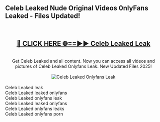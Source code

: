 <h2>Celeb Leaked Nude Original Videos 0nlyFans Leaked - Files Updated! </h2>
<br>
<div align="center">
<h2><a href="https://213.232.235.80/live/video.php?q=celeb-leaked" rel="nofollow">🔴 CLICK HERE 🌐==►► Celeb Leaked Leak</a></h2>
<br>
Get Celeb Leaked and all content. Now you can access all videos and pictures of Celeb Leaked Onlyfans Leak. New Updated Files 2025!
<br>
<br>
<a href="https://213.232.235.80/live/video.php?q=celeb-leaked" rel="nofollow" data-target="animated-image.originalLink"><img src="https://i.imgur.com/1EjSzPs.png" alt="Celeb Leaked Onlyfans Leak" style="max-width: 100%; display: inline-block;" data-target="animated-image.originalImage"></a>
</div>
<br>
Celeb Leaked leak<br>
Celeb Leaked leaked onlyfans<br>
Celeb Leaked onlyfans leak<br>
Celeb Leaked leaked onlyfans<br>
Celeb Leaked onlyfans leaks<br>
Celeb Leaked onlyfans porn
